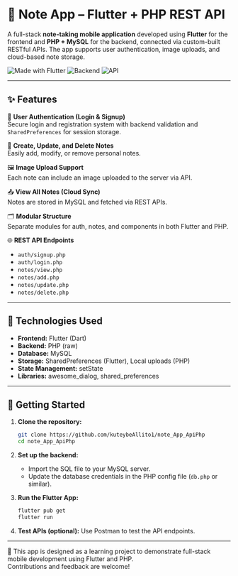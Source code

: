 
# 📝 Note App – Flutter + PHP REST API

A full-stack **note-taking mobile application** developed using **Flutter** for the frontend and **PHP + MySQL** for the backend, connected via custom-built RESTful APIs. The app supports user authentication, image uploads, and cloud-based note storage.

![Made with Flutter](https://img.shields.io/badge/Made%20with-Flutter-blue?logo=flutter)
![Backend](https://img.shields.io/badge/Backend-PHP%2FMySQL-lightgrey)
![API](https://img.shields.io/badge/REST%20API-Custom-brightgreen)

---

## ✨ Features

🔐 **User Authentication (Login & Signup)**  
Secure login and registration system with backend validation and `SharedPreferences` for session storage.

📝 **Create, Update, and Delete Notes**  
Easily add, modify, or remove personal notes.

🖼️ **Image Upload Support**  
Each note can include an image uploaded to the server via API.

📤 **View All Notes (Cloud Sync)**  
Notes are stored in MySQL and fetched via REST APIs.

🗂️ **Modular Structure**  
Separate modules for auth, notes, and components in both Flutter and PHP.

🌐 **REST API Endpoints**
- `auth/signup.php`
- `auth/login.php`
- `notes/view.php`
- `notes/add.php`
- `notes/update.php`
- `notes/delete.php`

---

## 🧰 Technologies Used

- **Frontend:** Flutter (Dart)  
- **Backend:** PHP (raw)  
- **Database:** MySQL  
- **Storage:** SharedPreferences (Flutter), Local uploads (PHP)  
- **State Management:** setState  
- **Libraries:** awesome_dialog, shared_preferences

---

## 🚀 Getting Started

1. **Clone the repository:**
   ```bash
   git clone https://github.com/kuteybeAllito1/note_App_ApiPhp
   cd note_App_ApiPhp
   ```

2. **Set up the backend:**
   - Import the SQL file to your MySQL server.
   - Update the database credentials in the PHP config file (`db.php` or similar).

3. **Run the Flutter App:**
   ```bash
   flutter pub get
   flutter run
   ```

4. **Test APIs (optional):**
   Use Postman to test the API endpoints.

---

📌 This app is designed as a learning project to demonstrate full-stack mobile development using Flutter and PHP.  
Contributions and feedback are welcome!
